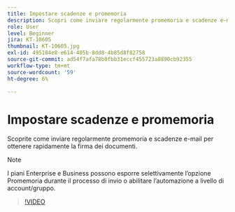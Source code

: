 ```yaml
---
title: Impostare scadenze e promemoria
description: Scopri come inviare regolarmente promemoria e scadenze e-mail per far firmare rapidamente i documenti
role: User
level: Beginner
jira: KT-10605
thumbnail: KT-10605.jpg
exl-id: 495184e8-e614-405b-8dd8-4b85d8f82758
source-git-commit: ad54f7afa78b0fbb31eccf455723a8890cb92355
workflow-type: tm+mt
source-wordcount: '59'
ht-degree: 6%

---
```


# Impostare scadenze e promemoria

Scoprite come inviare regolarmente promemoria e scadenze e-mail per ottenere rapidamente la firma dei documenti.

>[!NOTE]
>
>I piani Enterprise e Business possono esporre selettivamente l’opzione Promemoria durante il processo di invio o abilitare l’automazione a livello di account/gruppo.

>[!VIDEO](https://video.tv.adobe.com/v/3411445?quality=12&learn=on&hidetitle=true)

